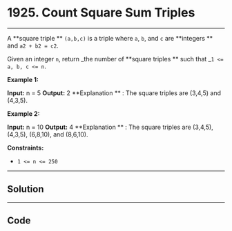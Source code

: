 # 1925. Count Square Sum Triples

---

A **square triple ** `(a,b,c)` is a triple where `a`, `b`, and `c` are **integers ** and `a2 + b2 = c2`.

Given an integer `n`, return _the number of **square triples ** such that _`1 <= a, b, c <= n`.

 

**Example 1:**


**Input:** n = 5
**Output:** 2
**Explanation ** : The square triples are (3,4,5) and (4,3,5).


**Example 2:**


**Input:** n = 10
**Output:** 4
**Explanation ** : The square triples are (3,4,5), (4,3,5), (6,8,10), and (8,6,10).


 

**Constraints:**

  * `1 <= n <= 250`

---

## Solution



---

## Code
```python


```